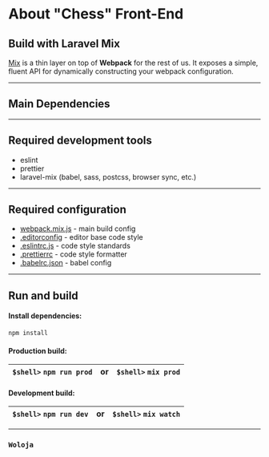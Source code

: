 # About "Chess" Front-End

## Build with Laravel Mix

[Mix](https://laravel-mix.com/docs/main/installation#stand-alone-projects) is a thin layer on top of **Webpack** for the rest of us. It exposes a simple,
fluent API for dynamically constructing your webpack configuration.

---

## Main Dependencies

---

## Required development tools

- eslint
- prettier
- laravel-mix (babel, sass, postcss, browser sync, etc.)

---

## Required configuration

- [webpack.mix.js](https://laravel-mix.com/docs/main/api) - main build config
- [.editorconfig](https://editorconfig.org/#example-file) - editor base code style
- [.eslintrc.js](https://eslint.org/docs/latest/user-guide/configuring/) - code style standards
- [.prettierrc](https://prettier.io/docs/en/configuration.html) - code style formatter
- [.babelrc.json](https://babeljs.io/docs/en/config-files) - babel config

---

## Run and build

#### Install dependencies:

```shell
npm install
```


#### Production build:
| `$shell>` `npm run prod` | or  | `$shell>` `mix prod` |
|:------------------------:|-----|:--------------------:|

#### Development build:
| `$shell>` `npm run dev` | or  | `$shell>` `mix watch` |
|:-----------------------:|-----|:---------------------:|

---

### `Woloja`
